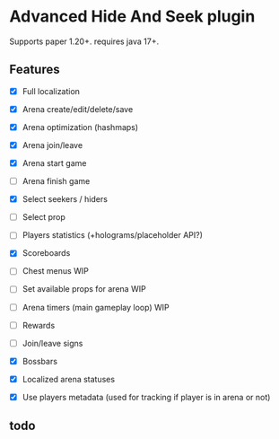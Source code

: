 # Advanced Hide And Seek plugin

Supports paper 1.20+. requires java 17+.

## Features
- [x] Full localization
- [x] Arena create/edit/delete/save
- [x] Arena optimization (hashmaps)
- [X] Arena join/leave
- [X] Arena start game
- [ ] Arena finish game
- [X] Select seekers / hiders
- [ ] Select prop
- [ ] Players statistics (+holograms/placeholder API?)
- [X] Scoreboards
- [ ] Chest menus WIP
- [ ] Set available props for arena WIP
- [ ] Arena timers (main gameplay loop) WIP
- [ ] Rewards
- [ ] Join/leave signs
- [X] Bossbars
- [X] Localized arena statuses
- [X] Use players metadata (used for tracking if player is in arena or not)


## todo
